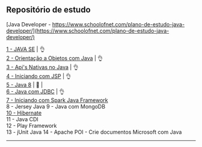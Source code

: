 ## Repositório de estudo

[Java Developer - https://www.schoolofnet.com/plano-de-estudo-java-developer/](https://www.schoolofnet.com/plano-de-estudo-java-developer/)

[1 - JAVA SE](01JAVASE)  | :ok_hand:         
[2 - Orientação a Objetos com Java](02OrientacaoObjetoscomJava)  | :ok_hand:             
[3 - Api's Nativas no Java](03ApisNativasnoJava)   | :ok_hand:         
[4 - Iniciando com JSP](04Iniciando-com-JSP)   | :ok_hand:         
[5 - Java 8](05Java8)      | :eyes:   |  
[6 - Java com JDBC](06JavacomJDBC)   | :ok_hand:         
[7 - Iniciando com Spark Java Framework](07sparkJavaFramework)  
8 - Jersey Java 
9 - Java com MongoDB  
[10 - Hibernate](10Hibernate)     
11 - Java CDI  
12 - Play Framework  
13 - jUnit Java 
14 - Apache POI - Crie documentos Microsoft com Java    

---

